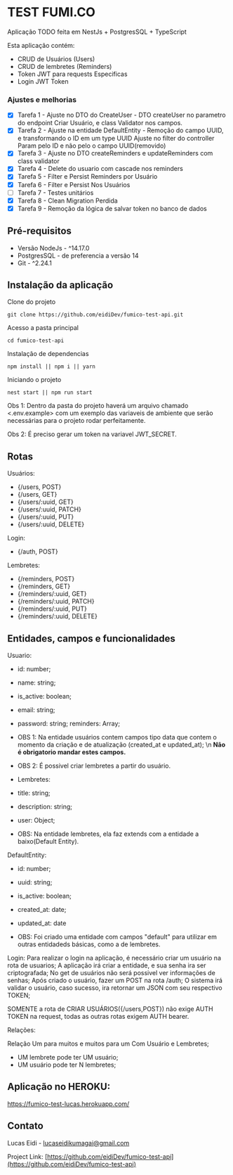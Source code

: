 # TEST FUMI.CO 

Aplicação TODO feita em NestJs + PostgresSQL + TypeScript

Esta aplicação contém:

- CRUD de Usuários (Users)
- CRUD de lembretes (Reminders)
- Token JWT para requests Especificas
- Login JWT Token

### Ajustes e melhorias

- [x] Tarefa 1 - Ajuste no DTO do CreateUser - DTO createUser no parametro do endpoint Criar Usuário, e class Validator nos campos.
- [x] Tarefa 2 - Ajuste na entidade DefaultEntity -  Remoção do campo UUID, e transformando o ID em um type UUID
Ajuste no filter do controller Param pelo ID e não pelo o campo UUID(removido)
- [x] Tarefa 3 - Ajuste no DTO createReminders e updateReminders com class validator
- [x] Tarefa 4 - Delete do usuario com cascade nos reminders
- [x] Tarefa 5 - Filter e Persist Reminders por Usuário
- [x] Tarefa 6 - Filter e Persist Nos Usuários
- [ ] Tarefa 7 - Testes unitários
- [x] Tarefa 8 - Clean Migration Perdida
- [x] Tarefa 9 - Remoção da lógica de salvar token no banco de dados  

## Pré-requisitos

* Versão NodeJs - ^14.17.0
* PostgresSQL - de preferencia a versão 14
* Git - ^2.24.1

## Instalação da aplicação 

Clone do projeto
```
git clone https://github.com/eidiDev/fumico-test-api.git
```

Acesso a pasta principal 
```
cd fumico-test-api
```

Instalação de dependencias 
```
npm install || npm i || yarn 
```

Iniciando o projeto
```
nest start || npm run start
```
Obs 1: Dentro da pasta do projeto haverá um arquivo chamado <.env.example> com um exemplo das variaveis de ambiente que serão necessárias para o projeto rodar perfeitamente.

Obs 2: É preciso gerar um token na variavel JWT_SECRET.


## Rotas

Usuários:
- {/users, POST}
- {/users, GET}
- {/users/:uuid, GET}
- {/users/:uuid, PATCH}
- {/users/:uuid, PUT}
- {/users/:uuid, DELETE}

Login:
- {/auth, POST}

Lembretes:
- {/reminders, POST}
- {/reminders, GET}
- {/reminders/:uuid, GET}
- {/reminders/:uuid, PATCH}
- {/reminders/:uuid, PUT}
- {/reminders/:uuid, DELETE}

## Entidades, campos e funcionalidades 

Usuario:
- id: number;
- name: string;
- is_active: boolean;
- email: string;
- password: string;
reminders: Array;

- OBS 1: Na entidade usuários contem campos tipo data que contem o momento da criação e de atualização (created_at e updated_at); \n
<b> Não é obrigatorio mandar estes campos. </b>
- OBS 2: É possivel criar lembretes a partir do usuário.

- Lembretes:
- title: string;
- description: string;
- user: Object;

- OBS: Na entidade lembretes, ela faz extends com a entidade a baixo(Default Entity).

DefaultEntity:
- id: number;
- uuid: string;
- is_active: boolean;
- created_at: date;
- updated_at: date

- OBS: Foi criado uma entidade com campos "default" para utilizar em outras entidadeds básicas, como a de lembretes.

Login:
Para realizar o login na aplicação, é necessário criar um usuário na rota de usuarios;
A aplicação irá criar a entidade, e sua senha ira ser criptografada;
No get de usuários não será possivel ver informações de senhas;
Após criado o usuário, fazer um POST na rota /auth;
O sistema irá validar o usuário, caso sucesso, ira retornar um JSON com seu respectivo TOKEN;

SOMENTE a rota de CRIAR USUÁRIOS({/users,POST}) não exige AUTH TOKEN na request, todas as outras rotas exigem AUTH bearer.

Relações:

Relação Um para muitos e muitos para um Com Usuário e Lembretes;
- UM lembrete pode ter UM usuário;
- UM usuário pode ter N lembretes;

## Aplicação no HEROKU:

https://fumico-test-lucas.herokuapp.com/

## Contato

Lucas Eidi - lucaseidikumagai@gmail.com

Project Link: [https://github.com/eidiDev/fumico-test-api](https://github.com/eidiDev/fumico-test-api)


